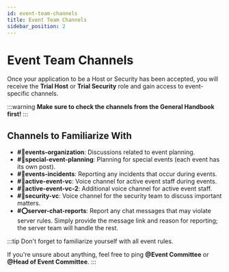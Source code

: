 ```yaml
---
id: event-team-channels
title: Event Team Channels
sidebar_position: 2
---
```


# Event Team Channels

Once your application to be a Host or Security has been accepted, you will receive the **Trial Host** or **Trial Security** role and gain access to event-specific channels.

:::warning
**Make sure to check the channels from the General Handbook first!**
:::

## Channels to Familiarize With

- **#📘events-organization**: Discussions related to event planning.
- **#📘special-event-planning**: Planning for special events (each event has its own post).
- **#🔺events-incidents**: Reporting any incidents that occur during events.
- **#📘active-event-vc**: Voice channel for active event staff during events.
- **#📘active-event-vc-2**: Additional voice channel for active event staff.
- **#📘security-vc**: Voice channel for the security team to discuss important matters.
- **#⭕server-chat-reports**: Report any chat messages that may violate server rules. Simply provide the message link and reason for reporting; the server team will handle the rest.

:::tip
Don't forget to familiarize yourself with all event rules.

If you're unsure about anything, feel free to ping **@Event Committee** or **@Head of Event Committee**.
:::
